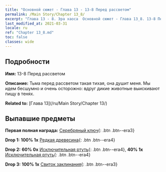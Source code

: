 ```yaml
---
title: "Основной сюжет - Глава 13 - 13-8 Перед рассветом"
permalink: /Main Story/Chapter 13_8/
excerpt: "Глава 13 - 8. Эра хаоса  Основной сюжет - Глава 13_8. 13-8 Перед рассветом"
last_modified_at: 2021-03-31
locale: ru
ref: "Chapter 13_8.md"
toc: false
classes: wide
---
```


## Подробности

 **Имя:** 13-8 Перед рассветом

 **Описание:** Тьма перед рассветом такая тихая, она душит меня. Мы идем бесшумно и очень осторожно: вдруг дикие животные выискивают пищу в тенях.

 **Related to:** [Глава 13](/ru/Main Story/Chapter 13/)

## Выпавшие предметы

 **Первая полная награда:** [Серебряный ключ](/ru/Items/con_693/){: .btn .btn--era3}

 **Drop 1:** **100% 1x** [Редкая древесина](/ru/Items/mat_41/){: .btn .btn--era4}

 **Drop 2:** **60% 0x** [Исключительная ртуть](/ru/Items/mat_35/){: .btn .btn--era4}, **40% 1x** [Исключительная ртуть](/ru/Items/mat_35/){: .btn .btn--era4}

 **Drop 3:** **100% 1x** [Свиток заклинания](/ru/Items/con_694/){: .btn .btn--era3}

